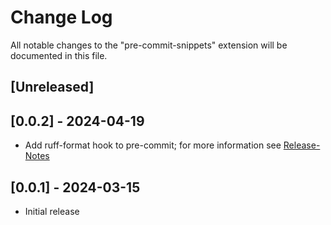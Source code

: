 # Change Log

All notable changes to the "pre-commit-snippets" extension will be documented in
this file.

## [Unreleased]

## [0.0.2] - 2024-04-19

- Add ruff-format hook to pre-commit; for more information see [Release-Notes](https://github.com/Anselmoo/pre-commit-snippets/releases/tag/0.0.2)

## [0.0.1] - 2024-03-15

- Initial release
